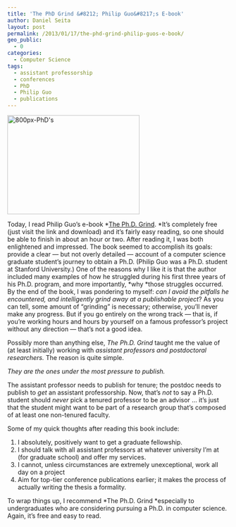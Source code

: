 ```yaml
---
title: 'The PhD Grind &#8212; Philip Guo&#8217;s E-book'
author: Daniel Seita
layout: post
permalink: /2013/01/17/the-phd-grind-philip-guos-e-book/
geo_public:
  - 0
categories:
  - Computer Science
tags:
  - assistant professorship
  - conferences
  - PhD
  - Philip Guo
  - publications
---
```

[<img class="aligncenter size-medium wp-image-850" alt="800px-PhD's" src="http://seitad.files.wordpress.com/2013/01/800px-phds.jpg?w=300" width="300" height="225" />][1]

Today, I read Philip Guo&#8217;s e-book *[The Ph.D. Grind][2]. *It&#8217;s completely free (just
visit the link and download) and it&#8217;s fairly easy reading, so one should be able to finish in
about an hour or two. After reading it, I was both enlightened and impressed. The book seemed to
accomplish its goals: provide a clear &#8212; but not overly detailed &#8212; account of a computer
science graduate student&#8217;s journey to obtain a Ph.D. (Philip Guo was a Ph.D. student at
Stanford University.) One of the reasons why I like it is that the author included many examples of
how he struggled during his first three years of his Ph.D. program, and more importantly,
*why *those struggles occurred. By the end of the book, I was pondering to myself: *can I avoid the
pitfalls he encountered, and intelligently grind away at a publishable* *project*? As you can tell,
some amount of &#8220;grinding&#8221; is necessary; otherwise, you&#8217;ll never make any progress.
But if you go entirely on the wrong track &#8212; that is, if you&#8217;re working hours and hours
by yourself on a famous professor&#8217;s project without any direction &#8212; that&#8217;s not a
good idea.

Possibly more than anything else, *The Ph.D. Grind* taught me the value of (at least initially)
working with *assistant professors and postdoctoral researchers.* The reason is quite simple.

*They are the ones under the most pressure to publish.*

The assistant professor needs to publish for tenure; the postdoc needs to publish to *get* an
assistant professorship. Now, that&#8217;s *not* to say a Ph.D. student should *never* pick a
tenured professor to be an advisor &#8230; it&#8217;s just that the student might want to be part of
a research group that&#8217;s composed of at least one non-tenured faculty.

Some of my quick thoughts after reading this book include:

  1. I absolutely, positively want to get a graduate fellowship.
  2. I should talk with all assistant professors at whatever university I&#8217;m at (for graduate school) and offer my services.
  3. I cannot, unless circumstances are extremely unexceptional, work all day on a project
  4. Aim for top-tier conference publications earlier; it makes the process of actually writing the thesis a formality.

To wrap things up, I recommend *The Ph.D. Grind *especially to undergraduates who are considering
pursuing a Ph.D. in computer science. Again, it&#8217;s free and easy to read.

 [1]: http://seitad.files.wordpress.com/2013/01/800px-phds.jpg
 [2]: http://www.pgbovine.net/PhD-memoir.htm
